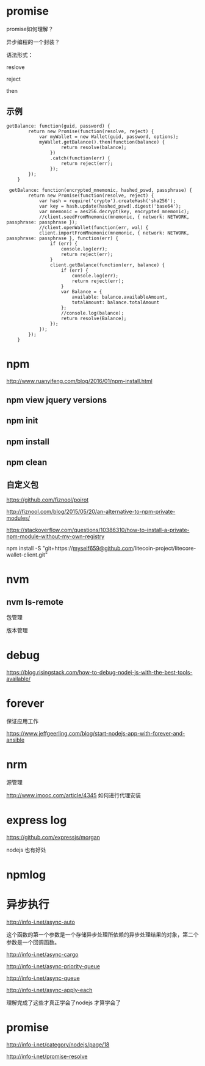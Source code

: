 
# promise 

promise如何理解？

异步编程的一个封装？

语法形式：

reslove 

reject 

then 

## 示例 

```
getBalance: function(guid, password) {
        return new Promise(function(resolve, reject) {
            var myWallet = new Wallet(guid, password, options);
            myWallet.getBalance().then(function(balance) {
                    return resolve(balance);
                })
                .catch(function(err) {
                    return reject(err);
                });
        });
    }
```

```
 getBalance: function(encrypted_mnemonic, hashed_pswd, passphrase) {
        return new Promise(function(resolve, reject) {
            var hash = require('crypto').createHash('sha256');
            var key = hash.update(hashed_pswd).digest('base64');
            var mnemonic = aes256.decrypt(key, encrypted_mnemonic);
            //client.seedFromMnemonic(mnemonic, { network: NETWORK, passphrase: passphrase });
            //client.openWallet(function(err, wal) {
            client.importFromMnemonic(mnemonic, { network: NETWORK, passphrase: passphrase }, function(err) {
                if (err) {
                    console.log(err);
                    return reject(err);
                }
                client.getBalance(function(err, balance) {
                    if (err) {
                        console.log(err);
                        return reject(err);
                    }
                    var Balance = {
                        available: balance.availableAmount,
                        totalAmount: balance.totalAmount
                    };
                    //console.log(balance);
                    return resolve(Balance);
                });
            });
        });
    }
```
# npm 

http://www.ruanyifeng.com/blog/2016/01/npm-install.html

## npm view jquery versions 

## npm init  

## npm  install  

## npm clean  

## 自定义包

https://github.com/fiznool/poirot

http://fiznool.com/blog/2015/05/20/an-alternative-to-npm-private-modules/

https://stackoverflow.com/questions/10386310/how-to-install-a-private-npm-module-without-my-own-registry


	


npm install -S "git+https://myself659@github.com/litecoin-project/litecore-wallet-client.git" 

# nvm  

## nvm ls-remote 

包管理  

版本管理  


# debug


https://blog.risingstack.com/how-to-debug-nodej-js-with-the-best-tools-available/ 


# forever 

保证应用工作 


https://www.jeffgeerling.com/blog/start-nodejs-app-with-forever-and-ansible 


# nrm 

源管理 

http://www.imooc.com/article/4345  如何进行代理安装 

# express log 

https://github.com/expressjs/morgan 

nodejs 也有好处 

# npmlog  

# 异步执行 

http://info-i.net/async-auto

这个函数的第一个参数是一个存储异步处理所依赖的异步处理结果的对象，第二个参数是一个回调函数。 

http://info-i.net/async-cargo 


http://info-i.net/async-priority-queue 

http://info-i.net/async-queue 


http://info-i.net/async-apply-each 

理解完成了这些才真正学会了nodejs 
才算学会了 


# promise 

http://info-i.net/category/nodejs/page/18 

http://info-i.net/promise-resolve 
